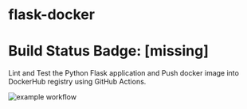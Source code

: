 # flask-docker

# Build Status Badge: [missing]

Lint and Test the Python Flask application and Push docker image into DockerHub registry using GitHub Actions.

![example workflow](https://github.com/LukeMoia/flask-docker/actions/workflows/main.yml/badge.svg)

